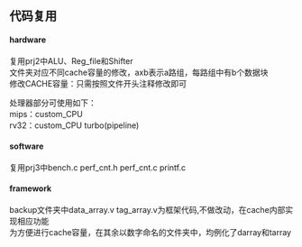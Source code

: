 ## 代码复用
#### hardware
复用prj2中ALU、Reg_file和Shifter    
文件夹对应不同cache容量的修改，axb表示a路组，每路组中有b个数据块     
修改CACHE容量：只需按照文件开头注释修改即可   

处理器部分可使用如下：  
mips：custom_CPU   
rv32：custom_CPU turbo(pipeline)  

#### software
复用prj3中bench.c perf_cnt.h perf_cnt.c printf.c

#### framework
backup文件夹中data_array.v tag_array.v为框架代码,不做改动，在cache内部实现相应功能   
为方便进行cache容量，在其余以数字命名的文件夹中，均例化了darray和tarray   